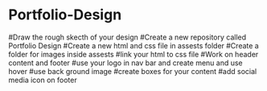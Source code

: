 # Portfolio-Design
#Draw the rough skecth of your design
#Create a new repository called Portfolio Design
#Create a new html and css file in assests folder
#Create a folder for images inside assests
#link your html to css file
#Work on header content and footer
#use your logo in nav bar and create menu and use hover 
#use back ground image
#create boxes for your content
#add social media icon on footer

